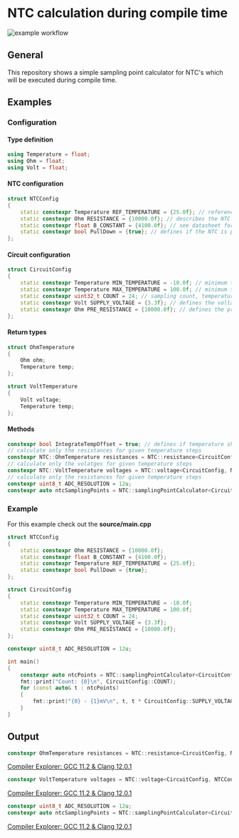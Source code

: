 # NTC calculation during compile time

![example workflow](https://github.com/StephanKa/ntc_sample_calculator/actions/workflows/build_cmake.yml/badge.svg)

## General

This repository shows a simple sampling point calculator for NTC's which will be executed during compile time.

## Examples

### Configuration

#### Type definition

```c++
using Temperature = float;
using Ohm = float;
using Volt = float;
```

#### NTC configuration

```c++
struct NTCConfig
{
    static constexpr Temperature REF_TEMPERATURE = {25.0f}; // reference temperature (see datasheet)
    static constexpr Ohm RESISTANCE = {10000.0f}; // describes the NTC at defined REF_TEMPERATURE
    static constexpr float B_CONSTANT = {4100.0f}; // see datasheet for beta constant
    static constexpr bool PullDown = {true}; // defines if the NTC is pull-up <false> or pull-down <true>
};
```

#### Circuit configuration

```c++
struct CircuitConfig
{
    static constexpr Temperature MIN_TEMPERATURE = -10.0f; // minimum temperature for sampling points
    static constexpr Temperature MAX_TEMPERATURE = 100.0f; // minimum temperature for sampling points
    static constexpr uint32_t COUNT = 24; // sampling count, temperature steps will be automatically calculated
    static constexpr Volt SUPPLY_VOLTAGE = {3.3f}; // defines the voltage given
    static constexpr Ohm PRE_RESISTANCE = {10000.0f}; // defines the preseries resistor
};

```

#### Return types

```c++
struct OhmTemperature
{
    Ohm ohm;
    Temperature temp;
};

struct VoltTemperature
{
    Volt voltage;
    Temperature temp;
};
```

#### Methods

```c++
constexpr bool IntegrateTempOffset = true; // defines if temperature shall be compensated to K or leave a °C
// calculate only the resistances for given temperature steps
constexpr NTC::OhmTemperature resistances = NTC::resistance<CircuitConfig, NTCConfig, IntegrateTempOffset>();
// calculate only the volatges for given temperature steps
constexpr NTC::VoltTemperature voltages = NTC::voltage<CircuitConfig, NTCConfig>();
// calculate only the resistances for given temperature steps
constexpr uint8_t ADC_RESOLUTION = 12u;
constexpr auto ntcSamplingPoints = NTC::samplingPointCalculator<CircuitConfig, NTCConfig, ADC_RESOLUTION>();
```

### Example

For this example check out the **source/main.cpp**

```c++
struct NTCConfig
{
    static constexpr Ohm RESISTANCE = {10000.0f};
    static constexpr float B_CONSTANT = {4100.0f};
    static constexpr Temperature REF_TEMPERATURE = {25.0f};
    static constexpr bool PullDown = {true};
};

struct CircuitConfig
{
    static constexpr Temperature MIN_TEMPERATURE = -10.0f;
    static constexpr Temperature MAX_TEMPERATURE = 100.0f;
    static constexpr uint32_t COUNT = 24;
    static constexpr Volt SUPPLY_VOLTAGE = {3.3f};
    static constexpr Ohm PRE_RESISTANCE = {10000.0f};
};

constexpr uint8_t ADC_RESOLUTION = 12u;

int main()
{
    constexpr auto ntcPoints = NTC::samplingPointCalculator<CircuitConfig, NTCConfig, ADC_RESOLUTION>();
    fmt::print("Count: {0}\n", CircuitConfig::COUNT);
    for (const auto& t : ntcPoints)
    {
        fmt::print("{0} - {1}mV\n", t, t * CircuitConfig::SUPPLY_VOLTAGE * 1000.0f / Math::pow(2, ADC_RESOLUTION));
    }
}

```

## Output

```c++
constexpr OhmTemperature resistances = NTC::resistance<CircuitConfig, NTCConfig, IntegrateTempOffset>();
```

[Compiler Explorer: GCC 11.2 & Clang 12.0.1](https://godbolt.org/z/PGxqnM196)

```c++
constexpr VoltTemperature voltages = NTC::voltage<CircuitConfig, NTCConfig>();
```

[Compiler Explorer: GCC 11.2 & Clang 12.0.1](https://godbolt.org/z/479coovdd)

```c++
constexpr uint8_t ADC_RESOLUTION = 12u;
constexpr auto ntcSamplingPoints = NTC::samplingPointCalculator<CircuitConfig, NTCConfig, ADC_RESOLUTION>();
```

[Compiler Explorer: GCC 11.2 & Clang 12.0.1](https://godbolt.org/z/aT6GY7K1Y)


